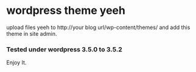 # wordpress theme yeeh

upload files yeeh to http://your blog url/wp-content/themes/ and add this theme in site admin.


### Tested under wordpress 3.5.0 to 3.5.2
Enjoy It.
